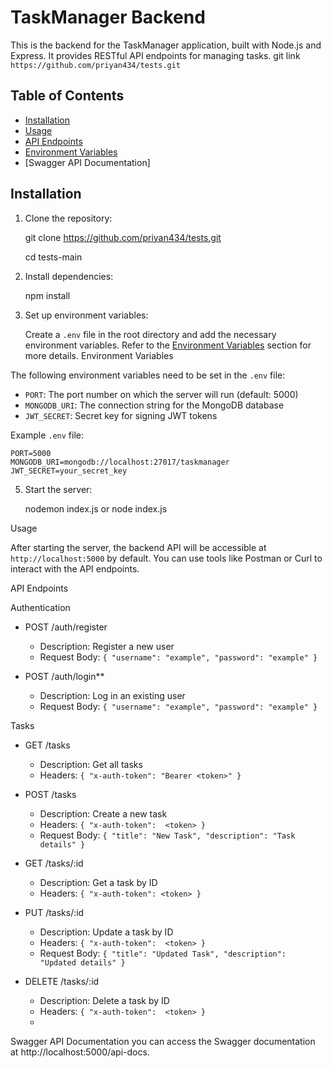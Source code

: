 

# TaskManager Backend

This is the backend for the TaskManager application, built with Node.js and Express. It provides RESTful API endpoints for managing tasks.
git link `https://github.com/priyan434/tests.git`

## Table of Contents

- [Installation](#installation)
- [Usage](#usage)
- [API Endpoints](#api-endpoints)
- [Environment Variables](#environment-variables)
- [Swagger API Documentation]


## Installation

1. Clone the repository:

    
    git clone https://github.com/priyan434/tests.git


    cd tests-main
  

3. Install dependencies:

     
    npm install
    

4. Set up environment variables:

    Create a `.env` file in the root directory and add the necessary environment variables. Refer to the [Environment Variables](#environment-variables) section for more details.
   Environment Variables

The following environment variables need to be set in the `.env` file:

- `PORT`: The port number on which the server will run (default: 5000)
- `MONGODB_URI`: The connection string for the MongoDB database
- `JWT_SECRET`: Secret key for signing JWT tokens

Example `.env` file:
   ```env
PORT=5000
MONGODB_URI=mongodb://localhost:27017/taskmanager
JWT_SECRET=your_secret_key
```

5. Start the server:


    nodemon index.js or node index.js
    


 Usage

After starting the server, the backend API will be accessible at `http://localhost:5000` by default. You can use tools like Postman or Curl to interact with the API endpoints.

 API Endpoints

 Authentication

- POST /auth/register
  - Description: Register a new user
  - Request Body: `{ "username": "example", "password": "example" }`

- POST /auth/login**
  - Description: Log in an existing user
  - Request Body: `{ "username": "example", "password": "example" }`

 Tasks

- GET /tasks
  - Description: Get all tasks
  - Headers: `{ "x-auth-token": "Bearer <token>" }`

- POST /tasks
  - Description: Create a new task
  - Headers: `{ "x-auth-token":  <token> }`
  - Request Body: `{ "title": "New Task", "description": "Task details" }`

- GET /tasks/:id
  - Description: Get a task by ID
  - Headers: `{ "x-auth-token": <token> }`

- PUT /tasks/:id
  - Description: Update a task by ID
  - Headers: `{ "x-auth-token":  <token> }`
  - Request Body: `{ "title": "Updated Task", "description": "Updated details" }`

- DELETE /tasks/:id
  - Description: Delete a task by ID
  - Headers: `{ "x-auth-token":  <token> }`
  - 
Swagger API Documentation
you can access the Swagger documentation at http://localhost:5000/api-docs.








